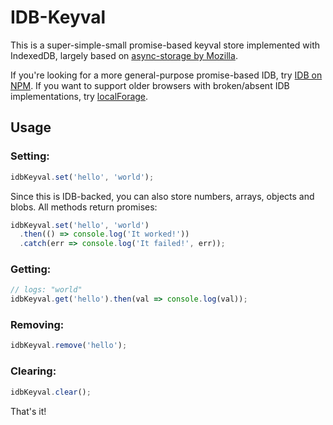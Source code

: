 # IDB-Keyval

This is a super-simple-small promise-based keyval store implemented with IndexedDB, largely based on [async-storage by Mozilla](https://github.com/mozilla-b2g/gaia/blob/master/shared/js/async_storage.js).

If you're looking for a more general-purpose promise-based IDB, try [IDB on NPM](https://www.npmjs.com/package/idb). If you want to support older browsers with broken/absent IDB implementations, try [localForage](https://github.com/localForage/localForage). 

## Usage

### Setting:

```js
idbKeyval.set('hello', 'world');
```

Since this is IDB-backed, you can also store numbers, arrays, objects and blobs. All methods return promises:

```js
idbKeyval.set('hello', 'world')
  .then(() => console.log('It worked!'))
  .catch(err => console.log('It failed!', err));
```

### Getting:

```js
// logs: "world"
idbKeyval.get('hello').then(val => console.log(val));
```

### Removing:

```js
idbKeyval.remove('hello');
```

### Clearing:

```js
idbKeyval.clear();
```

That's it!